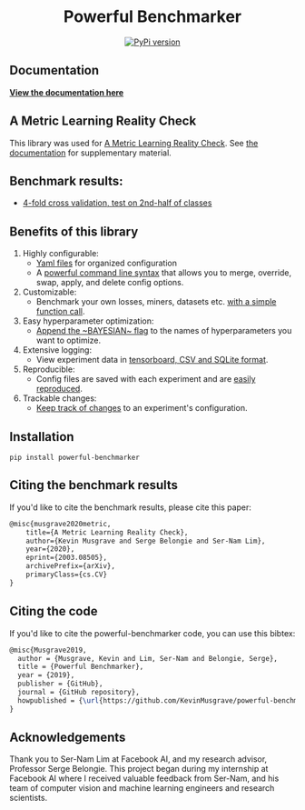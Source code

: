 <h1 align="center">
 Powerful Benchmarker
</h2>
<p align="center">
	
</h2>
<p align="center">
 <a href="https://badge.fury.io/py/powerful-benchmarker">
     <img alt="PyPi version" src="https://badge.fury.io/py/powerful-benchmarker.svg">
 </a>
 

## Documentation
[**View the documentation here**](https://kevinmusgrave.github.io/powerful-benchmarker/)

## A Metric Learning Reality Check
This library was used for [A Metric Learning Reality Check](https://arxiv.org/abs/2003.08505). See [the documentation](https://kevinmusgrave.github.io/powerful-benchmarker/papers/mlrc) for supplementary material.

## Benchmark results: 
- [4-fold cross validation, test on 2nd-half of classes](https://docs.google.com/spreadsheets/d/1brUBishNxmld-KLDAJewIc43A4EVZk3gY6yKe8OIKbY/edit?usp=sharing)

## Benefits of this library
1. Highly configurable: 
   - [Yaml files](https://kevinmusgrave.github.io/powerful-benchmarker/yaml_syntax/) for organized configuration
   - A [powerful command line syntax](https://kevinmusgrave.github.io/powerful-benchmarker/cl_syntax/) that allows you to merge, override, swap, apply, and delete config options.
2. Customizable: 
   - Benchmark your own losses, miners, datasets etc. [with a simple function call](https://kevinmusgrave.github.io/powerful-benchmarker/custom/).
3. Easy hyperparameter optimization:
   - [Append the \~BAYESIAN\~ flag](https://kevinmusgrave.github.io/powerful-benchmarker/hyperparams/) to the names of hyperparameters you want to optimize.
4. Extensive logging:
   - View experiment data in [tensorboard, CSV and SQLite format](https://kevinmusgrave.github.io/powerful-benchmarker/#view-experiment-data).
5. Reproducible:
   - Config files are saved with each experiment and are [easily reproduced](https://kevinmusgrave.github.io/powerful-benchmarker/#reproduce-an-experiment).
6. Trackable changes:
   - [Keep track of changes](https://kevinmusgrave.github.io/powerful-benchmarker/#keep-track-of-changes) to an experiment's configuration.

## Installation
```
pip install powerful-benchmarker
```

## Citing the benchmark results
If you'd like to cite the benchmark results, please cite this paper:
```latex
@misc{musgrave2020metric,
    title={A Metric Learning Reality Check},
    author={Kevin Musgrave and Serge Belongie and Ser-Nam Lim},
    year={2020},
    eprint={2003.08505},
    archivePrefix={arXiv},
    primaryClass={cs.CV}
}
```

## Citing the code
If you'd like to cite the powerful-benchmarker code, you can use this bibtex:
```latex
@misc{Musgrave2019,
  author = {Musgrave, Kevin and Lim, Ser-Nam and Belongie, Serge},
  title = {Powerful Benchmarker},
  year = {2019},
  publisher = {GitHub},
  journal = {GitHub repository},
  howpublished = {\url{https://github.com/KevinMusgrave/powerful-benchmarker}},
}
```

## Acknowledgements
Thank you to Ser-Nam Lim at Facebook AI, and my research advisor, Professor Serge Belongie. This project began during my internship at Facebook AI where I received valuable feedback from Ser-Nam, and his team of computer vision and machine learning engineers and research scientists.
